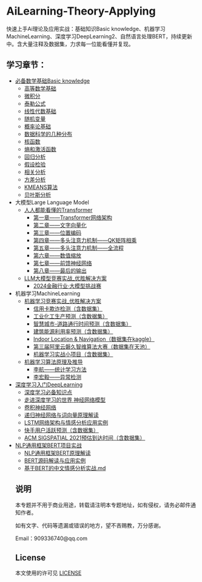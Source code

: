 # AiLearning-Theory-Applying

快速上手Ai理论及应用实战：基础知识Basic knowledge、机器学习MachineLearning、深度学习DeepLearning2、自然语言处理BERT，持续更新中。含大量注释及数据集，力求每一位能看懂并复现。



## 学习章节：

<ul>
    <li><a href='https://github.com/ben1234560/AiLearning-Theory-Applying/blob/master/%E5%BF%85%E5%A4%87%E6%95%B0%E5%AD%A6%E5%9F%BA%E7%A1%80.md'>必备数学基础Basic knowledge</a>
        <ul>
            <li><a href='https://github.com/ben1234560/AiLearning-Theory-Applying/blob/master/%E5%BF%85%E5%A4%87%E6%95%B0%E5%AD%A6%E5%9F%BA%E7%A1%80.md#%E9%AB%98%E7%AD%89%E6%95%B0%E5%AD%A6%E5%9F%BA%E7%A1%80'>高等数学基础</a>
            </li>
            <li><a href='https://github.com/ben1234560/AiLearning-Theory-Applying/blob/master/%E5%BF%85%E5%A4%87%E6%95%B0%E5%AD%A6%E5%9F%BA%E7%A1%80.md#%E5%BE%AE%E7%A7%AF%E5%88%86'>微积分</a>
        <li><a href='https://github.com/ben1234560/AiLearning-Theory-Applying/blob/master/%E5%BF%85%E5%A4%87%E6%95%B0%E5%AD%A6%E5%9F%BA%E7%A1%80.md#%E6%B3%B0%E5%8B%92%E5%85%AC%E5%BC%8F'>泰勒公式</a>
    <li><a href='https://github.com/ben1234560/AiLearning-Theory-Applying/blob/master/%E5%BF%85%E5%A4%87%E6%95%B0%E5%AD%A6%E5%9F%BA%E7%A1%80.md#%E7%BA%BF%E6%80%A7%E4%BB%A3%E6%95%B0%E5%9F%BA%E7%A1%80'>线性代数基础</a>
        <li><a href='https://github.com/ben1234560/AiLearning-Theory-Applying/blob/master/%E5%BF%85%E5%A4%87%E6%95%B0%E5%AD%A6%E5%9F%BA%E7%A1%80.md#%E9%9A%8F%E6%9C%BA%E5%8F%98%E9%87%8F'>随机变量</a>
        <li><a href='https://github.com/ben1234560/AiLearning-Theory-Applying/blob/master/%E5%BF%85%E5%A4%87%E6%95%B0%E5%AD%A6%E5%9F%BA%E7%A1%80.md#%E6%A6%82%E7%8E%87%E8%AE%BA%E5%9F%BA%E7%A1%80'>概率论基础</a>
            <li><a href='https://github.com/ben1234560/AiLearning-Theory-Applying/blob/master/%E5%BF%85%E5%A4%87%E6%95%B0%E5%AD%A6%E5%9F%BA%E7%A1%80.md#%E6%95%B0%E6%8D%AE%E7%A7%91%E5%AD%A6%E7%9A%84%E5%87%A0%E7%A7%8D%E5%88%86%E5%B8%83'>数据科学的几种分布</a>
            <li><a href='https://github.com/ben1234560/AiLearning-Theory-Applying/blob/master/%E5%BF%85%E5%A4%87%E6%95%B0%E5%AD%A6%E5%9F%BA%E7%A1%80.md#%E6%A0%B8%E5%87%BD%E6%95%B0'>核函数</a>
            <li><a href='https://github.com/ben1234560/AiLearning-Theory-Applying/blob/master/%E5%BF%85%E5%A4%87%E6%95%B0%E5%AD%A6%E5%9F%BA%E7%A1%80.md#%E7%86%B5%E5%92%8C%E6%BF%80%E6%B4%BB%E5%87%BD%E6%95%B0'>熵和激活函数</a>
            <li><a href='https://github.com/ben1234560/AiLearning-Theory-Applying/blob/master/%E5%BF%85%E5%A4%87%E6%95%B0%E5%AD%A6%E5%9F%BA%E7%A1%80.md#%E5%9B%9E%E5%BD%92%E5%88%86%E6%9E%90'>回归分析</a>
            <li><a href='https://github.com/ben1234560/AiLearning-Theory-Applying/tree/master/notebook_%E5%BF%85%E5%A4%87%E6%95%B0%E5%AD%A6%E5%9F%BA%E7%A1%80/%E5%81%87%E8%AE%BE%E6%A3%80%E9%AA%8C%E7%AB%A0%E8%8A%82'>假设检验</a>
            <li><a href='https://github.com/ben1234560/AiLearning-Theory-Applying/tree/master/notebook_%E5%BF%85%E5%A4%87%E6%95%B0%E5%AD%A6%E5%9F%BA%E7%A1%80/%E7%9B%B8%E5%85%B3%E5%88%86%E6%9E%90%E7%AB%A0%E8%8A%82'>相关分析</a>
            <li><a href='https://github.com/ben1234560/AiLearning-Theory-Applying/tree/master/notebook_%E5%BF%85%E5%A4%87%E6%95%B0%E5%AD%A6%E5%9F%BA%E7%A1%80/%E7%9B%B8%E5%85%B3%E5%88%86%E6%9E%90%E7%AB%A0%E8%8A%82'>方差分析</a>
            <li><a href='https://github.com/ben1234560/AiLearning-Theory-Applying/blob/master/%E5%BF%85%E5%A4%87%E6%95%B0%E5%AD%A6%E5%9F%BA%E7%A1%80.md#kmeans%E7%AE%97%E6%B3%95'>KMEANS算法</a>
            <li><a href='https://github.com/ben1234560/AiLearning-Theory-Applying/blob/master/%E5%BF%85%E5%A4%87%E6%95%B0%E5%AD%A6%E5%9F%BA%E7%A1%80.md#%E8%B4%9D%E5%8F%B6%E6%96%AF%E5%88%86%E6%9E%90'>贝叶斯分析</a>
        </ul>
		<li><span>大模型Large Language Model</span>
    <ul>
    <li><a href='https://github.com/ben1234560/AiLearning-Theory-Applying/tree/master/%E4%BA%BA%E4%BA%BA%E9%83%BD%E8%83%BD%E7%9C%8B%E6%87%82%E7%9A%84Transformer'>人人都能看懂的Transformer</a> 
        <ul>
               <li><a href='https://github.com/ben1234560/AiLearning-Theory-Applying/blob/master/%E4%BA%BA%E4%BA%BA%E9%83%BD%E8%83%BD%E7%9C%8B%E6%87%82%E7%9A%84Transformer/%E7%AC%AC%E4%B8%80%E7%AB%A0%E2%80%94%E2%80%94Transformer%E7%BD%91%E7%BB%9C%E6%9E%B6%E6%9E%84.md'>第一章——Transformer网络架构</a></li>
                <li><a href='https://github.com/ben1234560/AiLearning-Theory-Applying/blob/master/%E4%BA%BA%E4%BA%BA%E9%83%BD%E8%83%BD%E7%9C%8B%E6%87%82%E7%9A%84Transformer/%E7%AC%AC%E4%BA%8C%E7%AB%A0%E2%80%94%E2%80%94%E6%96%87%E5%AD%97%E5%90%91%E9%87%8F%E5%8C%96.md'>第二章——文字向量化</a>
                <li><a href='https://github.com/ben1234560/AiLearning-Theory-Applying/blob/master/%E4%BA%BA%E4%BA%BA%E9%83%BD%E8%83%BD%E7%9C%8B%E6%87%82%E7%9A%84Transformer/%E7%AC%AC%E4%B8%89%E7%AB%A0%E2%80%94%E2%80%94%E4%BD%8D%E7%BD%AE%E7%BC%96%E7%A0%81.md'>第三章——位置编码</a>
                <li><a href='https://github.com/ben1234560/AiLearning-Theory-Applying/blob/master/%E4%BA%BA%E4%BA%BA%E9%83%BD%E8%83%BD%E7%9C%8B%E6%87%82%E7%9A%84Transformer/%E7%AC%AC%E5%9B%9B%E7%AB%A0%E2%80%94%E2%80%94%E5%A4%9A%E5%A4%B4%E6%B3%A8%E6%84%8F%E5%8A%9B%E6%9C%BA%E5%88%B6%E2%80%94%E2%80%94QK%E7%9F%A9%E9%98%B5%E7%9B%B8%E4%B9%98.md'>第四章——多头注意力机制——QK矩阵相乘</a>
                <li><a href='https://github.com/ben1234560/AiLearning-Theory-Applying/blob/master/%E4%BA%BA%E4%BA%BA%E9%83%BD%E8%83%BD%E7%9C%8B%E6%87%82%E7%9A%84Transformer/%E7%AC%AC%E4%BA%94%E7%AB%A0%E2%80%94%E2%80%94%E5%A4%9A%E5%A4%B4%E6%B3%A8%E6%84%8F%E5%8A%9B%E6%9C%BA%E5%88%B6%E2%80%94%E2%80%94%E5%85%A8%E6%B5%81%E7%A8%8B.md'>第五章——多头注意力机制——全流程</a>
                <li><a href='https://github.com/ben1234560/AiLearning-Theory-Applying/blob/master/%E4%BA%BA%E4%BA%BA%E9%83%BD%E8%83%BD%E7%9C%8B%E6%87%82%E7%9A%84Transformer/%E7%AC%AC%E5%85%AD%E7%AB%A0%E2%80%94%E2%80%94%E6%95%B0%E5%80%BC%E7%BC%A9%E6%94%BE.md'>第六章——数值缩放</a>
                <li><a href='https://github.com/ben1234560/AiLearning-Theory-Applying/blob/master/%E4%BA%BA%E4%BA%BA%E9%83%BD%E8%83%BD%E7%9C%8B%E6%87%82%E7%9A%84Transformer/%E7%AC%AC%E4%B8%83%E7%AB%A0%E2%80%94%E2%80%94%E5%89%8D%E9%A6%88%E7%A5%9E%E7%BB%8F%E7%BD%91%E7%BB%9C.md'>第七章——前馈神经网络</a>
                <li><a href='https://github.com/ben1234560/AiLearning-Theory-Applying/blob/master/%E4%BA%BA%E4%BA%BA%E9%83%BD%E8%83%BD%E7%9C%8B%E6%87%82%E7%9A%84Transformer/%E7%AC%AC%E5%85%AB%E7%AB%A0%E2%80%94%E2%80%94%E6%9C%80%E5%90%8E%E7%9A%84%E8%BE%93%E5%87%BA.md'>第八章——最后的输出</a>
      </ul>
      <li><a href='https://github.com/ben1234560/AiLearning-Theory-Applying/tree/master/LLM%E5%A4%A7%E6%A8%A1%E5%9E%8B%E7%AB%9E%E8%B5%9B%E5%AE%9E%E6%88%98_%E4%BC%98%E8%83%9C%E8%A7%A3%E5%86%B3%E6%96%B9%E6%A1%88'>LLM大模型竞赛实战_优胜解决方案</a>
        <ul>
          <li><a href='https://github.com/ben1234560/AiLearning-Theory-Applying/tree/master/LLM%E5%A4%A7%E6%A8%A1%E5%9E%8B%E7%AB%9E%E8%B5%9B%E5%AE%9E%E6%88%98_%E4%BC%98%E8%83%9C%E8%A7%A3%E5%86%B3%E6%96%B9%E6%A1%88/2024%E9%87%91%E8%9E%8D%E8%A1%8C%E4%B8%9A%C2%B7%E5%A4%A7%E6%A8%A1%E5%9E%8B%E6%8C%91%E6%88%98%E8%B5%9B'>2024金融行业·大模型挑战赛</a>
        </ul>
		</ul>
		<li><span>机器学习MachineLearning</span>
    <ul>
     <li><a href=''>机器学习竞赛实战_优胜解决方案</a>
      <ul>
        <li><a href='https://github.com/ben1234560/AiLearning-Theory-Applying/tree/master/%E6%9C%BA%E5%99%A8%E5%AD%A6%E4%B9%A0%E7%AB%9E%E8%B5%9B%E5%AE%9E%E6%88%98_%E4%BC%98%E8%83%9C%E8%A7%A3%E5%86%B3%E6%96%B9%E6%A1%88/%E4%BF%A1%E7%94%A8%E5%8D%A1%E6%AC%BA%E8%AF%88%E6%A3%80%E6%B5%8B'>信用卡欺诈检测（含数据集）</a>
        <li><a href='https://github.com/ben1234560/AiLearning-Theory-Applying/tree/master/%E6%9C%BA%E5%99%A8%E5%AD%A6%E4%B9%A0%E7%AB%9E%E8%B5%9B%E5%AE%9E%E6%88%98_%E4%BC%98%E8%83%9C%E8%A7%A3%E5%86%B3%E6%96%B9%E6%A1%88/%E5%B7%A5%E4%B8%9A%E5%8C%96%E5%B7%A5%E7%94%9F%E4%BA%A7%E9%A2%84%E6%B5%8B'>工业化工生产预测（含数据集）</a>
        <li><a href='https://github.com/ben1234560/AiLearning-Theory-Applying/tree/master/%E6%9C%BA%E5%99%A8%E5%AD%A6%E4%B9%A0%E7%AB%9E%E8%B5%9B%E5%AE%9E%E6%88%98_%E4%BC%98%E8%83%9C%E8%A7%A3%E5%86%B3%E6%96%B9%E6%A1%88/%E6%99%BA%E6%85%A7%E5%9F%8E%E5%B8%82-%E9%81%93%E8%B7%AF%E9%80%9A%E8%A1%8C%E6%97%B6%E9%97%B4%E9%A2%84%E6%B5%8B'>智慧城市-道路通行时间预测（含数据集）</a>
        <li><a href='https://github.com/ben1234560/AiLearning-Theory-Applying/tree/master/%E6%9C%BA%E5%99%A8%E5%AD%A6%E4%B9%A0%E7%AB%9E%E8%B5%9B%E5%AE%9E%E6%88%98_%E4%BC%98%E8%83%9C%E8%A7%A3%E5%86%B3%E6%96%B9%E6%A1%88/%E5%BB%BA%E7%AD%91%E8%83%BD%E6%BA%90%E5%88%A9%E7%94%A8%E7%8E%87%E9%A2%84%E6%B5%8B'>建筑能源利用率预测（含数据集）</a>
        <li><a href='https://github.com/ben1234560/AiLearning-Theory-Applying/tree/master/%E6%9C%BA%E5%99%A8%E5%AD%A6%E4%B9%A0%E7%AB%9E%E8%B5%9B%E5%AE%9E%E6%88%98_%E4%BC%98%E8%83%9C%E8%A7%A3%E5%86%B3%E6%96%B9%E6%A1%88/Indoor%20Location%20%26%20Navigation'>Indoor Location & Navigation（数据集在kaggle）</a>
        <li><a href='https://github.com/ben1234560/AiLearning-Theory-Applying/tree/master/%E6%9C%BA%E5%99%A8%E5%AD%A6%E4%B9%A0%E7%AB%9E%E8%B5%9B%E5%AE%9E%E6%88%98_%E4%BC%98%E8%83%9C%E8%A7%A3%E5%86%B3%E6%96%B9%E6%A1%88/%E7%AC%AC%E4%B8%89%E5%B1%8A%E9%98%BF%E9%87%8C%E4%BA%91%E7%A3%90%E4%B9%85%E6%99%BA%E7%BB%B4%E7%AE%97%E6%B3%95%E5%A4%A7%E8%B5%9B'>第三届阿里云磐久智维算法大赛（数据集在天池）</a>
        <li><a href='https://github.com/ben1234560/AiLearning-Theory-Applying/tree/master/%E6%9C%BA%E5%99%A8%E5%AD%A6%E4%B9%A0%E7%AB%9E%E8%B5%9B%E5%AE%9E%E6%88%98_%E4%BC%98%E8%83%9C%E8%A7%A3%E5%86%B3%E6%96%B9%E6%A1%88/%E6%9C%BA%E5%99%A8%E5%AD%A6%E4%B9%A0%E5%AE%9E%E6%88%98%E5%B0%8F%E9%A1%B9%E7%9B%AE'>机器学习实战小项目（含数据集）</a>
      </ul>
     <li><a href='https://github.com/ben1234560/AiLearning-Theory-Applying/tree/master/%E6%9C%BA%E5%99%A8%E5%AD%A6%E4%B9%A0%E7%AE%97%E6%B3%95%E5%8E%9F%E7%90%86%E5%8F%8A%E6%8E%A8%E5%AF%BC'>机器学习算法原理及推导</a>
          <ul>
              <li><a href='https://github.com/ben1234560/AiLearning-Theory-Applying/tree/master/%E6%9C%BA%E5%99%A8%E5%AD%A6%E4%B9%A0%E7%AE%97%E6%B3%95%E5%8E%9F%E7%90%86%E5%8F%8A%E6%8E%A8%E5%AF%BC/%E6%9D%8E%E8%88%AA%E2%80%94%E2%80%94%E7%BB%9F%E8%AE%A1%E5%AD%A6%E4%B9%A0%E6%96%B9%E6%B3%95'>李航——统计学习方法</a>
              <li><a href='https://github.com/ben1234560/AiLearning-Theory-Applying/tree/master/%E6%9C%BA%E5%99%A8%E5%AD%A6%E4%B9%A0%E7%AE%97%E6%B3%95%E5%8E%9F%E7%90%86%E5%8F%8A%E6%8E%A8%E5%AF%BC/%E6%9D%8E%E5%AE%8F%E6%AF%85%E2%80%94%E2%80%94%E5%BC%82%E5%B8%B8%E6%A3%80%E6%B5%8B'>李宏毅——异常检测</a>
          </ul>
     </ul>
    <li><a href='https://github.com/ben1234560/AiLearning-Theory-Applying/tree/master/%E6%B7%B1%E5%BA%A6%E5%AD%A6%E4%B9%A0%E5%85%A5%E9%97%A8'>深度学习入门DeepLearning</a> 
        <ul>
            <li><a href='https://github.com/ben1234560/AiLearning-Theory-Applying/blob/master/%E6%B7%B1%E5%BA%A6%E5%AD%A6%E4%B9%A0%E5%85%A5%E9%97%A8/%E7%AC%AC%E4%B8%80%E7%AB%A0%E2%80%94%E2%80%94%E6%B7%B1%E5%BA%A6%E5%AD%A6%E4%B9%A0%E5%BF%85%E5%A4%87%E7%9F%A5%E8%AF%86%E7%82%B9.md'>深度学习必备知识点</a>
            <li><a href='https://github.com/ben1234560/AiLearning-Theory-Applying/blob/master/%E6%B7%B1%E5%BA%A6%E5%AD%A6%E4%B9%A0%E5%85%A5%E9%97%A8/%E7%AC%AC%E4%BA%8C%E7%AB%A0%E2%80%94%E2%80%94%E8%B5%B0%E8%BF%9B%E6%B7%B1%E5%BA%A6%E5%AD%A6%E4%B9%A0%E7%9A%84%E4%B8%96%E7%95%8C%20%E7%A5%9E%E7%BB%8F%E7%BD%91%E7%BB%9C%E6%A8%A1%E5%9E%8B.md'>走进深度学习的世界 神经网络模型</a>
            <li><a href='https://github.com/ben1234560/AiLearning-Theory-Applying/blob/master/%E6%B7%B1%E5%BA%A6%E5%AD%A6%E4%B9%A0%E5%85%A5%E9%97%A8/%E7%AC%AC%E4%B8%89%E7%AB%A0%E2%80%94%E2%80%94%E5%8D%B7%E7%A7%AF%E7%A5%9E%E7%BB%8F%E7%BD%91%E7%BB%9C.md'>卷积神经网络</a>
            <li><a href='https://github.com/ben1234560/AiLearning-Theory-Applying/blob/master/%E6%B7%B1%E5%BA%A6%E5%AD%A6%E4%B9%A0%E5%85%A5%E9%97%A8/%E7%AC%AC%E5%9B%9B%E7%AB%A0%E2%80%94%E2%80%94%E9%80%92%E5%BD%92%E7%A5%9E%E7%BB%8F%E7%BD%91%E7%BB%9C%E4%B8%8E%E8%AF%8D%E5%90%91%E9%87%8F%E5%8E%9F%E7%90%86%E8%A7%A3%E8%AF%BB.md'>递归神经网络与词向量原理解读</a>
            <li><a href='https://github.com/ben1234560/AiLearning-Theory-Applying/tree/master/%E6%B7%B1%E5%BA%A6%E5%AD%A6%E4%B9%A0%E5%85%A5%E9%97%A8/%E7%AC%AC%E4%BA%94%E7%AB%A0%E2%80%94%E2%80%94LSTM%E7%BD%91%E7%BB%9C%E6%9E%B6%E6%9E%84%E4%B8%8E%E6%83%85%E6%84%9F%E5%88%86%E6%9E%90%E5%BA%94%E7%94%A8%E5%AE%9E%E4%BE%8B'>LSTM网络架构与情感分析应用实例</a>
		<li><a href='https://github.com/ben1234560/AiLearning-Theory-Applying/tree/master/%E6%9C%BA%E5%99%A8%E5%AD%A6%E4%B9%A0%E7%AB%9E%E8%B5%9B%E5%AE%9E%E6%88%98_%E4%BC%98%E8%83%9C%E8%A7%A3%E5%86%B3%E6%96%B9%E6%A1%88/%E5%BF%AB%E6%89%8B%E7%9F%AD%E8%A7%86%E9%A2%91%E7%94%A8%E6%88%B7%E6%B4%BB%E8%B7%83%E5%BA%A6%E5%88%86%E6%9E%90'>快手用户活跃预测（含数据集）</a>
            <li><a href='https://github.com/ben1234560/AiLearning-Theory-Applying/tree/master/%E6%9C%BA%E5%99%A8%E5%AD%A6%E4%B9%A0%E7%AB%9E%E8%B5%9B%E5%AE%9E%E6%88%98_%E4%BC%98%E8%83%9C%E8%A7%A3%E5%86%B3%E6%96%B9%E6%A1%88/ACM%20SIGSPATIAL%202021%20GISCUP'>ACM SIGSPATIAL 2021预估到达时间（含数据集）</a>
        </ul>
<li><a href='https://github.com/ben1234560/AiLearning-Theory-Applying/tree/master/NLP%E9%80%9A%E7%94%A8%E6%A1%86%E6%9E%B6BERT%E9%A1%B9%E7%9B%AE%E5%AE%9E%E6%88%98'>NLP通用框架BERT项目实战</a>
        <ul>
            <li><a href='https://github.com/ben1234560/AiLearning-Theory-Applying/blob/master/NLP%E9%80%9A%E7%94%A8%E6%A1%86%E6%9E%B6BERT%E9%A1%B9%E7%9B%AE%E5%AE%9E%E6%88%98/%E7%AC%AC%E4%B8%80%E7%AB%A0%E2%80%94%E2%80%94NLP%E9%80%9A%E7%94%A8%E6%A1%86%E6%9E%B6BERT%E5%8E%9F%E7%90%86%E8%A7%A3%E8%AF%BB.md'>NLP通用框架BERT原理解读</a>
            <li><a href='https://github.com/ben1234560/AiLearning-Theory-Applying/tree/master/NLP%E9%80%9A%E7%94%A8%E6%A1%86%E6%9E%B6BERT%E9%A1%B9%E7%9B%AE%E5%AE%9E%E6%88%98/%E7%AC%AC%E4%BA%8C%E7%AB%A0%E2%80%94%E2%80%94BERT%E6%BA%90%E7%A0%81%E8%A7%A3%E8%AF%BB%E4%B8%8E%E5%BA%94%E7%94%A8%E5%AE%9E%E4%BE%8B'>BERT源码解读与应用实例</a>
            <li><a href='https://github.com/ben1234560/AiLearning-Theory-Applying/blob/master/NLP%E9%80%9A%E7%94%A8%E6%A1%86%E6%9E%B6BERT%E9%A1%B9%E7%9B%AE%E5%AE%9E%E6%88%98/%E7%AC%AC%E4%B8%89%E7%AB%A0%E2%80%94%E2%80%94%E5%9F%BA%E4%BA%8EBERT%E7%9A%84%E4%B8%AD%E6%96%87%E6%83%85%E6%84%9F%E5%88%86%E6%9E%90%E5%AE%9E%E6%88%98.md'>基于BERT的中文情感分析实战.md</a>
        </ul> 








## 说明

<p> 本专题并不用于商业用途，转载请注明本专题地址，如有侵权，请务必邮件通知作者。
<p> 如有文字、代码等遗漏或错误的地方，望不吝赐教，万分感谢。
<p> Email：909336740@qq.com


## License

本文使用的许可见 [LICENSE](https://github.com/ben1234560/AiLearning-Theory-Applying/blob/master/LICENSE)

























